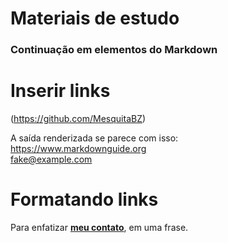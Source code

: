 # Materiais de estudo    
### Continuação em elementos do Markdown   
# Inserir links    
(https://github.com/MesquitaBZ)

A saída renderizada se parece com isso:     
<https://www.markdownguide.org>    
<fake@example.com>     
# Formatando links
Para enfatizar **[meu contato](https://github.com/MesquitaBZ)**, em uma frase.    


